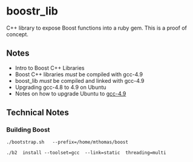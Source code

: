boostr_lib
==========

C++ library to expose Boost functions into a ruby gem.  This is a proof of concept.

## Notes

- Intro to Boost C++ Libraries
- Boost C++ libraries *must* be compiled with gcc-4.9
- boost_lib *must* be compiled and linked with gcc-4.9
- Upgrading gcc-4.8 to 4.9 on Ubuntu
- Notes on how to upgrade Ubuntu to [gcc-4.9](http://askubuntu.com/questions/466651/how-do-i-use-the-latest-gcc-4-9-on-ubuntu-14-04)

## Technical Notes
### Building Boost
`./bootstrap.sh   --prefix=/home/mthomas/boost`

`./b2  install --toolset=gcc  --link=static  threading=multi`

